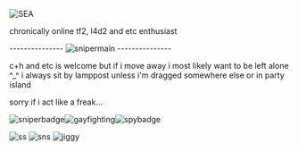 ![SEA](https://github.com/MellowAmaryllis/MellowAmaryllis/assets/166118914/dae7cc33-e394-46ed-9110-cd162d98256d)



chronically online tf2, l4d2 and etc enthusiast



--------------- ![snipermain](https://github.com/MellowAmaryllis/MellowAmaryllis/assets/166118914/1ce3526a-e0f4-4758-8185-558a880cc97c) ---------------


c+h and etc is welcome but if i move away i most likely want to be left alone ^_^
i always sit by lamppost unless i'm dragged somewhere else or in party island

sorry if i act like a freak...


![sniperbadge](https://github.com/MellowAmaryllis/MellowAmaryllis/assets/166118914/d17ea67e-2c1e-41eb-8498-9553db506623)![gayfighting](https://github.com/MellowAmaryllis/MellowAmaryllis/assets/166118914/bf10ede9-972c-493a-9c92-c0755c148801)![spybadge](https://github.com/MellowAmaryllis/MellowAmaryllis/assets/166118914/7b5ba415-46a9-4481-9edf-c1f6d644b577) 

![ss](https://github.com/MellowAmaryllis/MellowAmaryllis/assets/166118914/717229ca-fd9d-4c09-8bef-25620784a45b) ![sns](https://github.com/MellowAmaryllis/MellowAmaryllis/assets/166118914/b8f7ca61-dd92-44cc-9e26-5f053148b2af) ![jiggy](https://github.com/MellowAmaryllis/MellowAmaryllis/assets/166118914/a9cba2ff-4440-416d-9e12-c7ccc84f956d)

